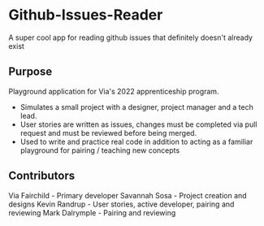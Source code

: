 # Github-Issues-Reader
A super cool app for reading github issues that definitely doesn't already exist 

## Purpose
Playground application for Via's 2022 apprenticeship program.
* Simulates a small project with a designer, project manager and a tech lead.
* User stories are written as issues, changes must be completed via pull request and must be reviewed before being merged.
* Used to write and practice real code in addition to acting as a familiar playground for pairing / teaching new concepts


## Contributors
Via Fairchild - Primary developer
Savannah Sosa - Project creation and designs
Kevin Randrup - User stories, active developer, pairing and reviewing
Mark Dalrymple - Pairing and reviewing
